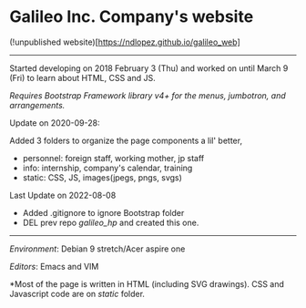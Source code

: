 # Galileo Inc. Company's website
(!unpublished website)[https://ndlopez.github.io/galileo_web]

---

Started developing on 2018 February 3 (Thu) and worked on until March 9 (Fri) to learn about HTML, CSS and JS.

*Requires Bootstrap Framework library v4+ for the menus, jumbotron, and arrangements.*

Update on 2020-09-28: 

Added 3 folders to organize the page components a lil' better,

- personnel: foreign staff, working mother, jp staff
- info: internship, company's calendar, training
- static: CSS, JS, images(jpegs, pngs, svgs)

Last Update on 2022-08-08

- Added .gitignore to ignore Bootstrap folder
- DEL prev repo *galileo_hp* and created this one.

---
*Environment*: Debian 9 stretch/Acer aspire one

*Editors*: Emacs and VIM

*Most of the page is written in HTML (including SVG drawings). CSS and Javascript code are on *static* folder.

